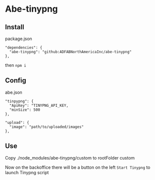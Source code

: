 # Abe-tinypng

## Install

package.json
```
"dependencies": {
  "abe-tinypng": "github:ADFABNorthAmericaInc/abe-tinypng"
},
```

then `npm i`

## Config

abe.json
```
"tinpypng": {
  "ApiKey": "TINYPNG_API_KEY,
  "minSize": 500
},

"upload": {
  "image": "path/to/uploaded/images"
},
```

## Use

Copy ./node_modules/abe-tinypng/custom to rootFolder custom

Now on the backoffice there will be a button on the left `Start Tinypng` to launch Tinypng script
